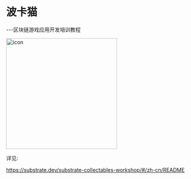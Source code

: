 # 波卡猫
---区块链游戏应用开发培训教程

<img src="https://shawntabrizi.github.io/substrate-collectables-workshop/media/substratekitty.png" alt="icon" width="300">

详见:

https://substrate.dev/substrate-collectables-workshop/#/zh-cn/README


